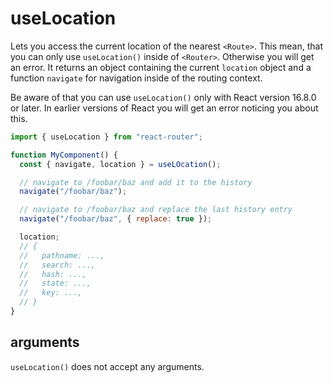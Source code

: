 # useLocation

Lets you access the current location of the nearest `<Route>`.
This mean, that you can only use `useLocation()` inside of `<Router>`. Otherwise you will get an error.
It returns an object containing the current `location` object and a function `navigate`
for navigation inside of the routing context.

Be aware of that you can use `useLocation()` only with React version 16.8.0 or later.
In earlier versions of React you will get an error noticing you about this.

```js
import { useLocation } from "react-router";

function MyComponent() {
  const { navigate, location } = useLOcation();

  // navigate to /foobar/baz and add it to the history
  navigate("/foobar/baz");

  // navigate to /foobar/baz and replace the last history entry
  navigate("/foobar/baz", { replace: true });

  location;
  // {
  //   pathname: ...,
  //   search: ...,
  //   hash: ...,
  //   state: ...,
  //   key: ...,
  // }
}
```

## arguments

`useLocation()` does not accept any arguments.
